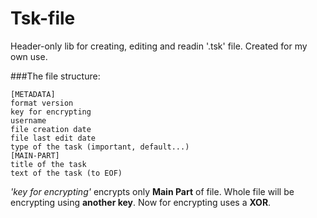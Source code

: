 # Tsk-file
Header-only lib for creating, editing and readin '.tsk' file.
Created for my own use.

###The file structure:
```
[METADATA]
format version
key for encrypting
username
file creation date
file last edit date
type of the task (important, default...)
[MAIN-PART]
title of the task
text of the task (to EOF)
```

_'key for encrypting'_ encrypts only **Main Part** of file.
Whole file will be encrypting using **another key**. Now for encrypting uses a **XOR**.
